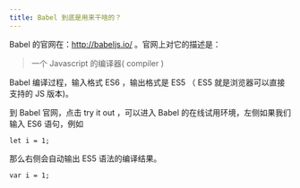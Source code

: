 ```yaml
---
title: Babel 到底是用来干啥的？
---
```



Babel 的官网在：http://babeljs.io/ 。官网上对它的描述是：

> 一个 Javascript 的编译器( compiler )

Babel 编译过程，输入格式 ES6 ，输出格式是 ES5 （ ES5 就是浏览器可以直接支持的 JS 版本)。

到 Babel 官网，点击 try it out ，可以进入 Babel 的在线试用环境，左侧如果我们输入 ES6 语句，例如

```
let i = 1;
```

那么右侧会自动输出 ES5 语法的编译结果。

```
var i = 1;
```
